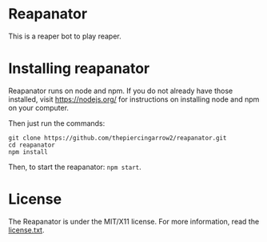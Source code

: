 # Reapanator

This is a reaper bot to play reaper.

# Installing reapanator

Reapanator runs on node and npm. If you do not already have those installed, visit https://nodejs.org/ for instructions on installing node and npm on your computer.

Then just run the commands:

```
git clone https://github.com/thepiercingarrow2/reapanator.git
cd reapanator
npm install
```

Then, to start the reapanator: `npm start`.

# License

The Reapanator is under the MIT/X11 license. For more information, read the [license.txt](license.txt).
